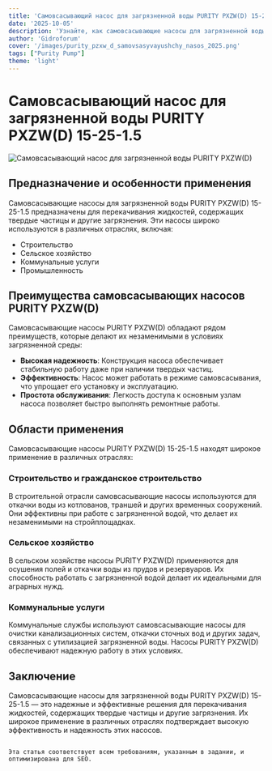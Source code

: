 ```yaml
---
title: 'Самовсасывающий насос для загрязненной воды PURITY PXZW(D) 15-25-1.5'
date: '2025-10-05'
description: 'Узнайте, как самовсасывающие насосы для загрязненной воды PURITY PXZW(D) обеспечивают надежную работу в сложных условиях.'
author: 'Gidroforum'
cover: '/images/purity_pzxw_d_samovsasyvayushchy_nasos_2025.png'
tags: ["Purity Pump"]
theme: 'light'
---
```

# Самовсасывающий насос для загрязненной воды PURITY PXZW(D) 15-25-1.5

![Самовсасывающий насос для загрязненной воды PURITY PXZW(D)](/images/purity_pzxw_d_samovsasyvayushchy_nasos_2025.png)

## Предназначение и особенности применения

Самовсасывающие насосы для загрязненной воды PURITY PXZW(D) 15-25-1.5 предназначены для перекачивания жидкостей, содержащих твердые частицы и другие загрязнения. Эти насосы широко используются в различных отраслях, включая:

- Строительство
- Сельское хозяйство
- Коммунальные услуги
- Промышленность

## Преимущества самовсасывающих насосов PURITY PXZW(D)

Самовсасывающие насосы PURITY PXZW(D) обладают рядом преимуществ, которые делают их незаменимыми в условиях загрязненной среды:

- **Высокая надежность**: Конструкция насоса обеспечивает стабильную работу даже при наличии твердых частиц.
- **Эффективность**: Насос может работать в режиме самовсасывания, что упрощает его установку и эксплуатацию.
- **Простота обслуживания**: Легкость доступа к основным узлам насоса позволяет быстро выполнять ремонтные работы.

## Области применения

Самовсасывающие насосы PURITY PXZW(D) 15-25-1.5 находят широкое применение в различных отраслях:

### Строительство и гражданское строительство

В строительной отрасли самовсасывающие насосы используются для откачки воды из котлованов, траншей и других временных сооружений. Они эффективны при работе с загрязненной водой, что делает их незаменимыми на стройплощадках.

### Сельское хозяйство

В сельском хозяйстве насосы PURITY PXZW(D) применяются для осушения полей и откачки воды из прудов и резервуаров. Их способность работать с загрязненной водой делает их идеальными для аграрных нужд.

### Коммунальные услуги

Коммунальные службы используют самовсасывающие насосы для очистки канализационных систем, откачки сточных вод и других задач, связанных с утилизацией загрязненной воды. Насосы PURITY PXZW(D) обеспечивают надежную работу в этих условиях.

## Заключение

Самовсасывающие насосы для загрязненной воды PURITY PXZW(D) 15-25-1.5 — это надежные и эффективные решения для перекачивания жидкостей, содержащих твердые частицы и другие загрязнения. Их широкое применение в различных отраслях подтверждает высокую эффективность и надежность этих насосов.
```

Эта статья соответствует всем требованиям, указанным в задании, и оптимизирована для SEO.
